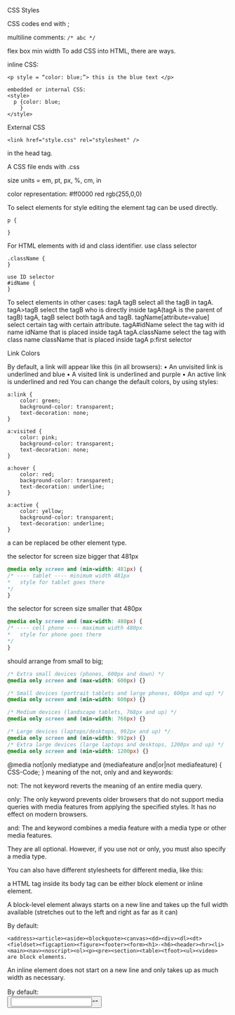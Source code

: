 CSS Styles

CSS codes end with ;

multiline comments:
``/* abc */``

flex box min width
To add CSS into HTML, there are ways.


inline CSS:
```
<p style = “color: blue;”> this is the blue text </p>

embedded or internal CSS:
<style>
  p {color: blue;
    }
</style>
```
External CSS
```
<link href="style.css" rel="stylesheet" />
```
in the head tag.

A CSS file ends with .css

size units = em, pt, px, %, cm, in

color representation:
#ff0000
red
rgb(255,0,0)


To select elements for style editing the element tag can be used directly.
```
p {

}
```
For HTML elements with id and class identifier.
use class selector
```
.className {
}

use ID selector
#idName {
}
```
To select elements in other cases:
tagA tagB 	select all the tagB in tagA.
tagA>tagB 	 select the tagB who is directly inside tagA(tagA is the parent of tagB)
tagA, tagB 	select both tagA and tagB.
tagName[attribute=value] 	select certain tag with certain attribute.
tagA#idName 		select the tag with id name idName that is placed inside tagA
tagA.className 	select the tag with class name className that is placed inside tagA
p:first selector


Link Colors

By default, a link will appear like this (in all browsers):
•	An unvisited link is underlined and blue
•	A visited link is underlined and purple
•	An active link is underlined and red
You can change the default colors, by using styles:

```
a:link {
    color: green;
    background-color: transparent;
    text-decoration: none;
}

a:visited {
    color: pink;
    background-color: transparent;
    text-decoration: none;
}

a:hover {
    color: red;
    background-color: transparent;
    text-decoration: underline;
}

a:active {
    color: yellow;
    background-color: transparent;
    text-decoration: underline;
}
```
a can be replaced be other element type.

the selector for screen size bigger that 481px
```css
@media only screen and (min-width: 481px) {
/* ---- tablet ---- minimum width 481px
*	style for tablet goes there
*/
}
```
the selector for screen size smaller that 480px
```css		
@media only screen and (max-width: 480px) {
/* ---- cell phone ---- maximum width 480px
*	style for phone goes there
*/
}
```

should arrange from small to big;
```css
/* Extra small devices (phones, 600px and down) */
@media only screen and (max-width: 600px) {}

/* Small devices (portrait tablets and large phones, 600px and up) */
@media only screen and (min-width: 600px) {}

/* Medium devices (landscape tablets, 768px and up) */
@media only screen and (min-width: 768px) {}

/* Large devices (laptops/desktops, 992px and up) */
@media only screen and (min-width: 992px) {}
/* Extra large devices (large laptops and desktops, 1200px and up) */
@media only screen and (min-width: 1200px) {}
```

@media not|only mediatype and (mediafeature and|or|not mediafeature) {
  CSS-Code;
}
meaning of the not, only and and keywords:

not: The not keyword reverts the meaning of an entire media query.

only: The only keyword prevents older browsers that do not support media queries with media features from applying the specified styles. It has no effect on modern browsers.

and: The and keyword combines a media feature with a media type or other media features.

They are all optional. However, if you use not or only, you must also specify a media type.

You can also have different stylesheets for different media, like this:
<link rel="stylesheet" media="screen and (min-width: 900px)" href="widescreen.css">
<link rel="stylesheet" media="screen and (max-width: 600px)" href="smallscreen.css">

a HTML tag inside its body tag can be either block element or inline element.

A block-level element always starts on a new line and takes up the full width available (stretches out to the left and right as far as it can)

By default:
```
<address><article><aside><blockquote><canvas><dd><div><dl><dt><fieldset><figcaption><figure><footer><form><h1>-<h6><header><hr><li><main><nav><noscript><ol><p><pre><section><table><tfoot><ul><video>
are block elements.
```

An inline element does not start on a new line and only takes up as much width as necessary.


By default:
<a><abbr><acronym><b><bdo><big><br><button><cite><code><dfn><em><i><img><input><kbd><label><map><object><output><q><samp><script><select><small><span><strong><sub><sup><textarea><time><tt><var>
are inline elements.




CSS attributes
```css
width:100px;
height:100px;
background-color:lightgrey;
border:3px solid black;
border-radius:5px;
float:left;
margin:10px;
font-size:80px;
text-align:center;
color:green;
padding:10px;
font-family:sans-serif;
background-color:rgb(128,0,0);
font-weight:bold;
margin:auto;
background-image: url("paper.gif");
background-color: #cccccc;
background-color: yellow;
color:  background-colorl
border-color: blue;
margin: top right bottom left;  ->  margin: 3px 3px 3px 3px;
margin-left:   	horizontal alignment
margin-top:
padding: top right bottom left;
padding-left:  
padding-top:
border: style color width;
text-decoration: none/underline  
text-align: left right or center
font-family: font-size:
font-weight: font-style:
text-decoration:bold;
vertical-align:middle;
color:rgb(0,128,0);

cursor: pointer / default

Control the alignment of an element.
float: left / right ;
overflow: auto;
clear: both;

opacity: 0.5;
list-style-type: none;
border-radius: size;
box-shadow: hor vert blur color;

transition: 5s ease;		this is used to make simple animation.

display : non/ inline / block /flex /grid / inline-grid		control the style of elements in a container.

The position property specifies the type of positioning method used for an element.
position: static(default) / relative / fixed / absolute / sticky		
static is default
relative is positioned relative to its normal position.
div.relative {
  position: relative;
  left: 30px;
  border: 3px solid #73AD21;
}
absolute is positioned relative to the nearest positioned ancestor(parent element that has any non-static position style.)
fixed is positioned relative to the viewport, which means it always stays in the same place even if the page is scrolled.
div.fixed {
  position: fixed;
  bottom: 0;
  right: 0;
  width: 300px;
  border: 3px solid #73AD21;
}


image auto sizing
img {
  width: 100%;
  height: auto;
}
```
CSS Reset Rule
It is used to override default browser styles. It is recommended so the website will have the same look on all browser.
```css
* {
	margin: 0;
	border: 0;
	padding: 0;
	text-decoration: none;
	font-family: Arial, Helvetica, sans-serif;
}
```

https://css-tricks.com/snippets/css/a-guide-to-flexbox/


flex
Elements in the flex container will transform its length and width accordingly.

for the container
```
	flex-wrap: wrap is wrap the sections inside the container (default nowrap)
	justify-content: space-between, space-around,…. adjust wrap content horizontally.
	align-items:stretch(default). flex-start,center…..adjust wrap content vertically.
	flex-direction row row-reverse column column-reverse
for the sections inside
	flex-grow: the rate to grow
	flex-shrink; the rate to shrink
	flex-basis: the initial size
	flex: grow shrink basis(for short)
```
grid
display as a table of block elements, base on the current size of the browser.
for the container
	grid-gap, grid-row-gap, grid-column-gap the gap between the elements inside.
	grid-template indicating elements size
	rows / columns
```
  grid-template-rows: 200px 100px 300px or 2fr 1fr 3fr
	grid-template-columns: 30% 20% 50%
	justify-content: horizontal alignment.
	align-content: vertical alignment.
            grid-template-columns: auto auto;  
	grid-gap: 50px 100px;
for the item
	grid-column: 1 / span 3: starts at 1 span 3 (short for grid-column-start and end)
	grid-row: 1 / 5 start on line 1 and end on line 5
```


inline-grid
display as a table of inline elements


properties:
```
padding: value in px
flexDirection: "row" / "column" / "row-reverse" / "column-reverse"
justifyContent: "space-between"
alignItems: 'center'
flex: 1  // the ratio of the element compares to others in a contains.
```


height cannot use with 100% it is infinite, and acquired by the web app
